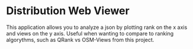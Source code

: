 # Distribution Web Viewer
This application allows you to analyze a json by plotting rank on the x axis and views on the y axis. Useful when wanting to compare to ranking algorythms, such as QRank vs OSM-Views from this project.